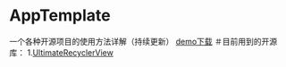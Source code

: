 # AppTemplate
一个各种开源项目的使用方法详解（持续更新）
[demo下载](https://github.com/duzechao/AppTemplate/blob/master/apk/)
＃目前用到的开源库：
1.[UltimateRecyclerView](https://github.com/cymcsg/UltimateRecyclerView)
